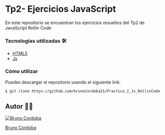 # Tp2- Ejercicios JavaScript

 En este repositorio se encuentran los ejercicios resueltos del Tp2 de JavaScript Rollin Code


### Tecnologías utilizadas 🛠️
- [HTML5](https://developer.mozilla.org/es/docs/Web/HTML)
- [Js](https://developer.mozilla.org/es/docs/Web/JavaScript)

### Cómo utilizar

Puedes descargar el repositorio usando el siguiente link:

```sh
$ git clone https://github.com/brunoCordoba21/Practico_2_Js_RollinCode.git

```

## Autor 🧑‍💻

[![Bruno Cordoba](https://avatars.githubusercontent.com/u/122135338?v=4)](https://github.com/brunocordoba21) 

[Bruno Cordoba](https://github.com/brunoCordoba21)  
